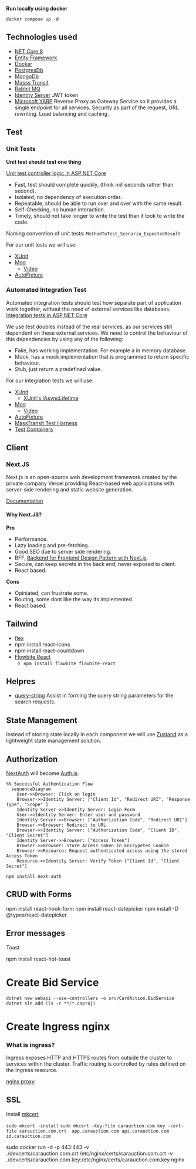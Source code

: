 **Run locally using docker**

`docker compose up -d`

## Technologies used

- [NET Core 8]()
- [Entity Framework]()
- [Docker]()
- [PostgresDb]()
- [MongoDb]()
- [Masss Transit]()
- [Rabbit MQ]()
- [Identity Server](https://docs.duendesoftware.com/identityserver/v7) JWT token
- [Microsoft YARP](https://microsoft.github.io/reverse-proxy/) Reverse Proxy as Gateway Service so it provides a single endpoint for all services. Security as part of the request, URL rewriting. Load balancing and caching.

## Test

### Unit Tests

**Unit test should test one thing**

[Unit test controller logic in ASP.NET Core](https://learn.microsoft.com/en-us/aspnet/core/mvc/controllers/testing?view=aspnetcore-8.0)

- Fast, test should complete quickly, (think milliseconds rather than second).
- Isolated, no dependency of execution order.
- Repeatable, should be able to run over and over with the same result.
- Self-Checking, no human interaction.
- Timely, should not take longer to write the test than it took to write the code.

Naming convention of unit tests:
`MethodToTest_Scenario_ExpectedResult`

For our unit tests we will use:

- [XUnit](https://xunit.net/)
- [Moq](https://github.com/devlooped/moq/wiki)
  - [Video](https://learn.microsoft.com/en-us/shows/visual-studio-toolbox/unit-testing-moq-framework)
- [AutoFixture](https://github.com/AutoFixture/AutoFixture?tab=readme-ov-file#documentation)

### Automated Integration Test

Automated integration tests should test how separate part of application work together, without the need of external services like databases.
[Integration tests in ASP.NET Core](https://learn.microsoft.com/en-us/aspnet/core/test/integration-tests?view=aspnetcore-8.0)

We use test doubles instead of the real services, as our services still dependent on these external services. We need to control the behaviour of this dependencies by using any of the following:

- Fake, has working implementation. For example a in memory database.
- Mock, has a mock implementation that is programmed to return specific behaviour.
- Stub, just return a predefined value.

For our integration tests we will use:

- [XUnit](https://xunit.net/)
  - [XUnit's IAsyncLifetime](https://www.danclarke.com/cleaner-tests-with-iasynclifetime)
- [Moq](https://github.com/devlooped/moq/wiki)
  - [Video](https://learn.microsoft.com/en-us/shows/visual-studio-toolbox/unit-testing-moq-framework)
- [AutoFixture](https://github.com/AutoFixture/AutoFixture?tab=readme-ov-file#documentation)
- [MassTransit Test Harness](https://masstransit.io/documentation/concepts/testing)
- [Test Containers](https://www.azureblue.io/asp-net-core-integration-tests-with-test-containers-and-postgres/)

## Client

### Next.JS

Next.js is an open-source web development framework created by the private company Vercel providing React-based web applications with server-side rendering and static website generation.

[Documentation](https://nextjs.org/docs)

#### Why Next.JS?

**Pro**

- Performance.
- Lazy loading and pre-fetching.
- Good SEO due to server side rendering.
- BFF, [Backend for Frontend Design Pattern with Next.js](https://dev.to/adelhamad/bff-backend-for-frontend-design-pattern-with-nextjs-3od0).
- Secure, can keep secrets in the back end, never exposed to client.
- React based.

**Cons**

- Opiniated, can frustrate some.
- Routing, some dont like the way its implemented.
- React based.

## Tailwind

- [flex](https://flexboxfroggy.com/)
- npm install react-icons
- npm install react-countdown
- [Flowbite React](https://www.flowbite-react.com/)
  - `npm install flowbite flowbite-react`


## Helpres

- [query-string](https://github.com/sindresorhus/query-string#readme) Assist in forming the query string parameters for the search requests.

## State Management

Instead of storing state locally in each component we will use [Zustand](https://docs.pmnd.rs/zustand/getting-started/introduction) as a lightweight state management solution.

## Authorization

[NextAuth](https://next-auth.js.org/) will become [Auth.js](https://authjs.dev/).

```mermaid
%% Successful Authentication Flow
  sequenceDiagram
    User->>Browser: Click on login
    Browser->>Identity Server: ["Client Id", "Redirect URI", "Response Type", "Scope" ]
    Identity Server->>Identity Server: Login Form
    User->>Identity Server: Enter user and password
    Identity Server->>Browser: ["Authorization Code", "Redirect URI"]
    Browser->>Browser: Redirect to URL
    Browser->>Identity Server: ["Authorization Code", "Client ID", "Client Secret"]
    Identity Server->>Browser: ["Access Token"]
    Browser->>Browser: Store Access Token in Encrypeted Cookie
    Browser->>Resource: Request authenticated access using the stored Access Token
    Resource->>Identity Server: Verify Token ["Client Id", "Client Secret"]
```

`npm install next-auth`

## CRUD with Forms

npm install react-hook-form
npm install react-datepicker
npm install -D @types/react-datepicker

## Error messages

Toast

npm install react-hot-toast


# Create Bid Service

`dotnet new webapi --use-controllers -o src/CardAction.BidService`
`dotnet sln add (ls -r **/*.csproj)`


# Create Ingress nginx

### What is ingress?

Ingress exposes HTTP and HTTPS routes from outside the cluster to services within the cluster. Traffic routing is controlled by rules defined on the Ingress resource.

[nginx proxy](https://github.com/nginx-proxy/nginx-proxy/tree/main/docs)


## SSL

Install [mkcert](https://github.com/FiloSottile/mkcert)

`sudo mkcert -install`
`sudo mkcert -key-file carauction.com.key -cert-file carauction.com.crt  app.carauction.com api.carauction.com id.carauction.com`



sudo docker run -d -p 443:443 -v ./devcerts/carauction.com.crt:/etc/nginx/certs/carauction.com.crt -v ./devcerts/carauction.com.key:/etc/nginx/certs/carauction.com.key nginx
